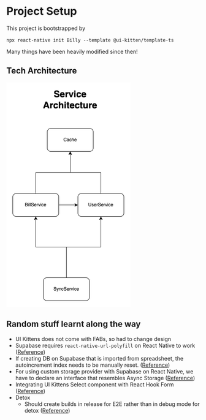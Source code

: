 # Project Setup

This project is bootstrapped by 
```
npx react-native init Billy --template @ui-kitten/template-ts
```

Many things have been heavily modified since then!

## Tech Architecture

![](/img/diagrams/service_architecture.png)

## Random stuff learnt along the way

- UI Kittens does not come with FABs, so had to change design
- Supabase requires `react-native-url-polyfill` on React Native to work ([Reference](https://justinnoel.dev/2020/12/08/react-native-urlsearchparams-error-not-implemented/))
- If creating DB on Supabase that is imported from spreadsheet, the autoincrement index needs to be manually reset. ([Reference](https://github.com/supabase/supabase/issues/1804))
- For using custom storage provider with Supabase on React Native, we have to declare an interface that resembles Async Storage ([Reference](https://github.com/supabase/supabase/issues/6348))
- Integrating UI Kittens Select component with React Hook Form ([Reference](https://github.com/react-hook-form/react-hook-form/discussions/8187))
- Detox
  - Should create builds in release for E2E rather than in debug mode for detox ([Reference](https://github.com/wix/Detox/issues/1382))